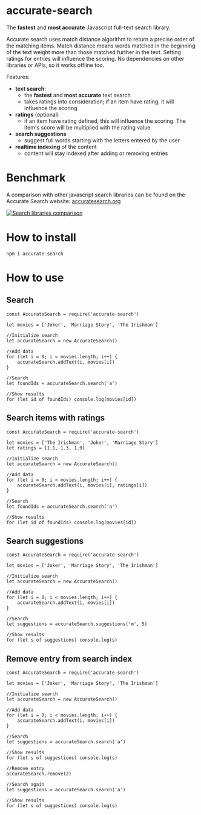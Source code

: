 # accurate-search

The **fastest** and **most accurate** Javascript full-text search library.

Accurate search uses match distance algorithm to return a precise order of the matching items. Match distance means words matched in the beginning of the text weight more than those matched further in the text. Setting ratings for entries will influence the scoring. No dependencies on other libraries or APIs, so it works offline too.

Features:
- **text search**:
  - the **fastest** and **most accurate** text search
  - takes ratings into consideration; if an item have rating, it will influence the scoring
- **ratings** (optional)
  - if an item have rating defined, this will influence the scoring. The item's score will be multiplied with the rating value
- **search suggestions**
  - suggest full words starting with the letters entered by the user
- **realtime indexing** of the content
  - content will stay indexed after adding or removing entries


# Benchmark

A comparison with other javascript search libraries can be found on the Accurate Search website: [accuratesearch.org](https://accuratesearch.org)

[![Search libraries comparison](https://accuratesearch.org/search-comparison.png)](https://accuratesearch.org)


# How to install

```
npm i accurate-search
```


# How to use

## Search

```
const AccurateSearch = require('accurate-search')

let movies = ['Joker', 'Marriage Story', 'The Irishman']

//Initialize search
let accurateSearch = new AccurateSearch()

//Add data
for (let i = 0; i < movies.length; i++) {
	accurateSearch.addText(i, movies[i])
}

//Search
let foundIds = accurateSearch.search('a')

//Show results
for (let id of foundIds) console.log(movies[id])
```

## Search items with ratings

```
const AccurateSearch = require('accurate-search')

let movies = ['The Irishman', 'Joker', 'Marriage Story']
let ratings = [1.1, 1.3, 1.9]

//Initialize search
let accurateSearch = new AccurateSearch()

//Add data
for (let i = 0; i < movies.length; i++) {
	accurateSearch.addText(i, movies[i], ratings[i])
}

//Search
let foundIds = accurateSearch.search('a')

//Show results
for (let id of foundIds) console.log(movies[id])
```


## Search suggestions

```
const AccurateSearch = require('accurate-search')

let movies = ['Joker', 'Marriage Story', 'The Irishman']

//Initialize search
let accurateSearch = new AccurateSearch()

//Add data
for (let i = 0; i < movies.length; i++) {
	accurateSearch.addText(i, movies[i])
}

//Search
let suggestions = accurateSearch.suggestions('m', 5)

//Show results
for (let s of suggestions) console.log(s)
```


## Remove entry from search index

```
const AccurateSearch = require('accurate-search')

let movies = ['Joker', 'Marriage Story', 'The Irishman']

//Initialize search
let accurateSearch = new AccurateSearch()

//Add data
for (let i = 0; i < movies.length; i++) {
	accurateSearch.addText(i, movies[i])
}

//Search
let suggestions = accurateSearch.search('a')

//Show results
for (let s of suggestions) console.log(s)

//Remove entry
accurateSearch.remove(2)

//Search again
let suggestions = accurateSearch.search('a')

//Show results
for (let s of suggestions) console.log(s)
```

